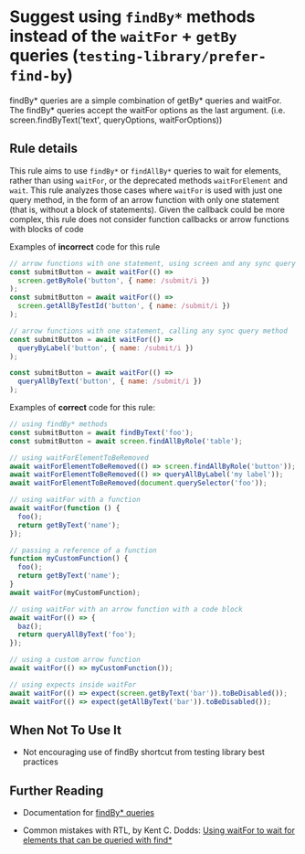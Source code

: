 # Suggest using `findBy*` methods instead of the `waitFor` + `getBy` queries (`testing-library/prefer-find-by`)

findBy* queries are a simple combination of getBy* queries and waitFor. The findBy\* queries accept the waitFor options as the last argument. (i.e. screen.findByText('text', queryOptions, waitForOptions))

## Rule details

This rule aims to use `findBy*` or `findAllBy*` queries to wait for elements, rather than using `waitFor`, or the deprecated methods `waitForElement` and `wait`.
This rule analyzes those cases where `waitFor` is used with just one query method, in the form of an arrow function with only one statement (that is, without a block of statements). Given the callback could be more complex, this rule does not consider function callbacks or arrow functions with blocks of code

Examples of **incorrect** code for this rule

```js
// arrow functions with one statement, using screen and any sync query method
const submitButton = await waitFor(() =>
  screen.getByRole('button', { name: /submit/i })
);
const submitButton = await waitFor(() =>
  screen.getAllByTestId('button', { name: /submit/i })
);

// arrow functions with one statement, calling any sync query method
const submitButton = await waitFor(() =>
  queryByLabel('button', { name: /submit/i })
);

const submitButton = await waitFor(() =>
  queryAllByText('button', { name: /submit/i })
);
```

Examples of **correct** code for this rule:

```js
// using findBy* methods
const submitButton = await findByText('foo');
const submitButton = await screen.findAllByRole('table');

// using waitForElementToBeRemoved
await waitForElementToBeRemoved(() => screen.findAllByRole('button'));
await waitForElementToBeRemoved(() => queryAllByLabel('my label'));
await waitForElementToBeRemoved(document.querySelector('foo'));

// using waitFor with a function
await waitFor(function () {
  foo();
  return getByText('name');
});

// passing a reference of a function
function myCustomFunction() {
  foo();
  return getByText('name');
}
await waitFor(myCustomFunction);

// using waitFor with an arrow function with a code block
await waitFor(() => {
  baz();
  return queryAllByText('foo');
});

// using a custom arrow function
await waitFor(() => myCustomFunction());

// using expects inside waitFor
await waitFor(() => expect(screen.getByText('bar')).toBeDisabled());
await waitFor(() => expect(getAllByText('bar')).toBeDisabled());
```

## When Not To Use It

- Not encouraging use of findBy shortcut from testing library best practices

## Further Reading

- Documentation for [findBy\* queries](https://testing-library.com/docs/dom-testing-library/api-queries#findby)

- Common mistakes with RTL, by Kent C. Dodds: [Using waitFor to wait for elements that can be queried with find\*](https://kentcdodds.com/blog/common-mistakes-with-react-testing-library#using-waitfor-to-wait-for-elements-that-can-be-queried-with-find)
